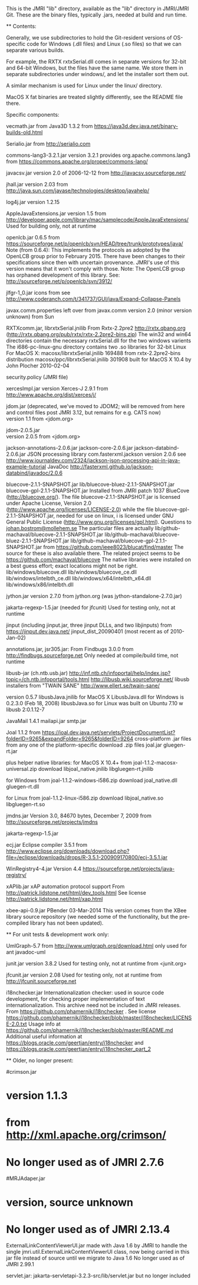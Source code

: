 This is the JMRI "lib" directory, available as the "lib" directory in JMRI/JMRI Git.   These are the binary files, typically .jars, needed at build and run time.

** Contents:

Generally, we use subdirectories to hold the Git-resident versions of OS-specific code for Windows (.dll files) and Linux (.so files) so that we can separate various builds.

For example, the RXTX rxtxSerial.dll comes in separate versions for 32-bit and 64-bit Windows, but the files have the same name.  We store them in separate subdirectories under windows/, and let the installer sort them out.

A similar mechanism is used for Linux under the linux/ directory.

MacOS X fat binaries are treated slightly differently, see the README file there.

Specific components:

vecmath.jar
 from Java3D 1.3.2
 from <https://java3d.dev.java.net/binary-builds-old.html>

Serialio.jar
 from <http://serialio.com>
 
commons-lang3-3.2.1.jar
    version 3.2.1
    provides org.apache.commons.lang3
    from https://commons.apache.org/proper/commons-lang/
     
javacsv.jar
 version 2.0 of 2006-12-12
 from <http://javacsv.sourceforge.net/>

jhall.jar
 version 2.03
 from <http://java.sun.com/javase/technologies/desktop/javahelp/>
 
log4j.jar
 version 1.2.15

AppleJavaExtensions.jar
 version 1.5
 from <http://developer.apple.com/library/mac/samplecode/AppleJavaExtensions/>
 Used for building only, not at runtime

openlcb.jar
    0.6.5 from https://sourceforge.net/p/openlcb/svn/HEAD/tree/trunk/prototypes/java/
    Note (from 0.6.4): This implements the protocols as adopted by the OpenLCB
    group prior to February 2015.  There have been changes to their
    specifications since then with uncertain provenance.
    JMRI's use of this version means that it won't comply
    with those.
    Note: The OpenLCB group has orphaned development of this library. See:
        http://sourceforge.net/p/openlcb/svn/3912/

jlfgr-1_0.jar 
    icons from see http://www.coderanch.com/t/341737/GUI/java/Expand-Collapse-Panels

javax.comm.properties
  left over from javax.comm version 2.0 (minor version unknown) from Sun
  
RXTXcomm.jar, librxtxSerial.jnilib
  From Rxtx-2.2pre2  http://rxtx.qbang.org (http://rxtx.qbang.org/pub/rxtx/rxtx-2.2pre2-bins.zip)
  The win32 and win64 directories contain the necessary rxtxSerial.dll for the two windows varients
  The i686-pc-linux-gnu directory contains two .so libraries for 32-bit Linux
  For MacOS X:
    macosx/librxtxSerial.jnilib     169488  from rxtx-2.2pre2-bins distribution
    macosx/ppc/librxtxSerial.jnilib 301908  built for MacOS X 10.4 by John Plocher 2010-02-04
  
security.policy
 (JMRI file)

xercesImpl.jar
  version Xerces-J 2.9.1
  from http://www.apache.org/dist/xerces/j/

jdom.jar
 (deprecated, we've moved to JDOM2; 
  will be removed from here and control files post JMRI 3.12, 
  but remains for e.g. CATS now)         
 version 1.1
 from <jdom.org>
 
jdom-2.0.5.jar               
 version 2.0.5
 from <jdom.org>
 
jackson-annotations-2.0.6.jar
jackson-core-2.0.6.jar
jackson-databind-2.0.6.jar
    JSON processing library com.fasterxml.jackson
    version 2.0.6
    see http://www.journaldev.com/2324/jackson-json-processing-api-in-java-example-tutorial
    JavaDoc http://fasterxml.github.io/jackson-databind/javadoc/2.0.6

bluecove-2.1.1-SNAPSHOT.jar
lib/bluecove-bluez-2.1.1-SNAPSHOT.jar
bluecove-gpl-2.1.1-SNAPSHOT.jar
    Installed from JMRI patch 1037
    BlueCove (http://bluecove.org/).
    The file bluecove-2.1.1-SNAPSHOT.jar is licensed under Apache License, 
        Version 2.0 (http://www.apache.org/licenses/LICENSE-2.0) while the 
        file bluecove-gpl-2.1.1-SNAPSHOT.jar, needed for use on linux, i
        is licensed under GNU General Public License (http://www.gnu.org/licenses/gpl.html).
    Questions to johan.bostrom@mollehem.se
    The particular files are actually
        lib/github-machaval/bluecove-2.1.1-SNAPSHOT.jar
        lib/github-machaval/bluecove-bluez-2.1.1-SNAPSHOT.jar
        lib/github-machaval/bluecove-gpl-2.1.1-SNAPSHOT.jar
    from https://github.com/ieee8023/blucat/find/master
    The source for these is also available there.
    The related project seems to be https://github.com/machaval/bluecove
    The native libraries were installed on a best guess effort;
            exact locations might not be right.
        lib/windows/bluecove.dll
        lib/windows/bluecove_ce.dll
        lib/windows/intelbth_ce.dll
        lib/windows/x64/intelbth_x64.dll
        lib/windows/x86/intelbth.dll

jython.jar
 version 2.7.0 from jython.org (was jython-standalone-2.7.0.jar)
 
jakarta-regexp-1.5.jar
  (needed for jfcunit)
  Used for testing only, not at runtime
  
jinput (including jinput.jar, three jinput DLLs, and two libjinputs)
  from <https://jinput.dev.java.net/> jinput_dist_20090401
  (most recent as of 2010-Jan-02)

annotations.jar, jsr305.jar:
    From Findbugs 3.0.0 from http://findbugs.sourceforge.net
    Only needed at compile/build time, not runtime
    
libusb-jar (ch.ntb.usb.jar)
        http://inf.ntb.ch/infoportal/help/index.jsp?topic=/ch.ntb.infoportal/tools.html
        http://libusb.wiki.sourceforge.net/
        libusb installers from "TWAIN SANE" http://www.ellert.se/twain-sane/
        
  version 0.5.7
  libusbJava.jnilib for MacOS X
  LibusbJava.dll for Windows is 0.2.3.0 (Feb 18, 2008)
  libusbJava.so for Linux was built on Ubuntu 7.10 w libusb 2:0.1.12-7
  
JavaMail 1.4.1
  mailapi.jar
  smtp.jar
  
Joal 1.1.2
  from <https://joal.dev.java.net/servlets/ProjectDocumentList?folderID=9265&expandFolder=9265&folderID=9264>
  cross-platform .jar files
    from any one of the platform-specific download .zip files
      joal.jar
      gluegen-rt.jar

  plus helper native libraries:
  for MacOS X 10.4+
    from joal-1.1.2-macosx-universal.zip download
      libjoal_native.jnilib
      libgluegen-rt.jnilib

  for Windows
    from joal-1.1.2-windows-i586.zip download
      joal_native.dll
      gluegen-rt.dll
  
  for Linux
    from joal-1.1.2-linux-i586.zip download
      libjoal_native.so
      libgluegen-rt.so

jmdns.jar 
    Version 3.0, 84670 bytes, December 7, 2009
    from http://sourceforge.net/projects/jmdns

jakarta-regexp-1.5.jar

ecj.jar
    Eclipse compiler 3.5.1 from 
    http://www.eclipse.org/downloads/download.php?file=/eclipse/downloads/drops/R-3.5.1-200909170800/ecj-3.5.1.jar
    
WinRegistry4-4.jar
    Version 4.4
    https://sourceforge.net/projects/java-registry/
    
xAPlib.jar
    xAP automation protocol support
    From http://patrick.lidstone.net/html/dev_tools.html
    See license http://patrick.lidstone.net/html/xap.html

xbee-api-0.9.jar
    PBender 03-Mar-2014 This version comes from the XBee library source repository 
    (we needed some of the functionality, but the pre-compiled library has not been updated).


** For unit tests & development work only:

UmlGraph-5.7
    from http://www.umlgraph.org/download.html
    only used for ant javadoc-uml

junit.jar
 version 3.8.2
 Used for testing only, not at runtime
 from <junit.org>

jfcunit.jar
  version 2.08 
  Used for testing only, not at runtime
  from <http://jfcunit.sourceforge.net>


i18nchecker.jar
    Internationalization checker: used in source code development, for checking 
    proper implementation of text internationalization.  This archive need not
    be included in JMRI releases.
    From https://github.com/phamernik/i18nchecker .
    See license https://github.com/phamernik/i18nchecker/blob/master/i18nchecker/LICENSE-2.0.txt
    Usage info at https://github.com/phamernik/i18nchecker/blob/master/README.md 
    Additional useful information at https://blogs.oracle.com/geertjan/entry/i18nchecker 
        and https://blogs.oracle.com/geertjan/entry/i18nchecker_part_2


** Older, no longer present:


#crimson.jar             
# version 1.1.3
# from <http://xml.apache.org/crimson/>
# No longer used as of JMRI 2.7.6

#MRJAdaper.jar
# version, source unknown
# No longer used as of JMRI 2.13.4

ExternalLinkContentViewerUI.jar
  made with Java 1.6 by JMRI to handle the single jmri.util.ExternalLinkContentViewerUI class,
  now being carried in this jar file instead of source until we migrate to Java 1.6
  No longer used as of JMRI 2.99.1
  
servlet.jar:
  jakarta-servletapi-3.2.3-src/lib/servlet.jar but no longer included

